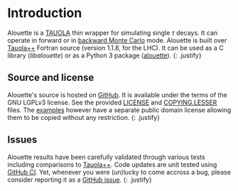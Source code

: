# Introduction

Alouette is a [TAUOLA][TAUOLA] thin wrapper for simulating single $\tau$ decays.
It can operate in forward or in [backward Monte Carlo][BMC] mode.  Alouette is
built over [Tauola++][tauolapp] Fortran source (version 1.1.8, for the LHC). It
can be used as a C library (*libalouette*) or as a Python 3 package
([alouette][alouette_py]).
{: .justify}

## Source and license

Alouette's source is hosted on [GitHub][alouette_source]. It is available under
the terms of the GNU LGPLv3 license. See the provided [LICENSE][license] and
[COPYING.LESSER][lesser] files. The [examples][examples] however have a separate
public domain license allowing them to be copied without any restriction.
{: .justify}

## Issues

Alouette results have been carefully validated through various tests including
comparisons to [Tauola++][tauolapp]. Code updates are unit tested using [GitHub
CI][github_ci].  Yet, whenever you were (un)lucky to come accross a bug, please
consider reporting it as a [GitHub issue][issues].
{: .justify}


[alouette_py]: https://pypi.org/project/alouette
[alouette_source]: https://github.com/niess/alouette
[BMC]: https://arxiv.org/abs/1705.05636
[examples]: https://github.com/niess/alouette/tree/master/examples
[github_ci]: https://github.com/niess/alouette/actions
[issues]: https://github.com/niess/alouette/issues
[license]: https://github.com/niess/alouette/blob/master/LICENSE
[lesser]: https://github.com/niess/alouette/blob/master/COPYING.LESSER
[TAUOLA]: https://www.sciencedirect.com/science/article/pii/001046559190038M
[tauolapp]: http://tauolapp.web.cern.ch/tauolapp/
